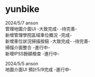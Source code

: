 # yunbike

2024/5/7 anson  
管理地圖介面UI -大致完成- -待完善-  
新增管理學院區域車位概況 -完成-   
新增車位狀況掃描按鈕 -大致完成- -待完善-  
掃描介面整合 -進行中-  
新增IPSS餘額檢查 -進行中-  

2024/5/5 anson  
地圖介面UI 預計5/9完成 -進行中-   
